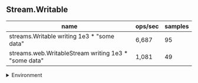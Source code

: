 ## Stream.Writable

|name|ops/sec|samples|
|-|-|-|
|streams.Writable writing 1e3 * "some data"|6,687|95|
|streams.web.WritableStream writing 1e3 * "some data"|1,081|49|


<details>
<summary>Environment</summary>

* __Machine:__ linux x64 | 4 vCPUs | 7.6GB Mem
* __Run:__ Wed Nov 08 2023 10:55:54 GMT+0000 (Coordinated Universal Time)
</details>

<!--
{"environment":{"platform":"linux","arch":"x64","cpus":4,"totalMemory":7.6085662841796875},"benchmarks":[{"name":"streams.Writable writing 1e3 * \"some data\"","opsSec":6686.844428016537,"samples":4},{"name":"streams.web.WritableStream writing 1e3 * \"some data\"","opsSec":1080.6850753705878,"samples":3}]}-->
